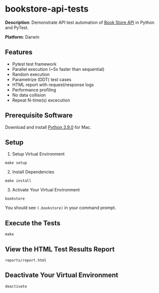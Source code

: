 # bookstore-api-tests

__Description__: Demonstrate API test automation of [Book Store API](https://demoqa.com/swagger) in Python and PyTest.

__Platform__: Darwin

## Features
 * Pytest test framework
 * Parallel execution (~5x faster than sequential)
 * Random execution
 * Parametrize (DDT) test cases
 * HTML report with request/response logs
 * Performance profiling
 * No data collision
 * Repeat N-time(s) excecution

## Prerequisite Software

Download and install [Python 3.9.0](https://www.python.org/downloads/release/python-390/) for Mac.

## Setup

1. Setup Virtual Environment
```
make setup
```
2. Install Dependencies
```
make install
```
3. Activate Your Virtual Environment
```
bookstore
```
You should see ```(.bookstore)``` in your command prompt.

## Execute the Tests
```
make
```

## View the HTML Test Results Report
```
reports/report.html
```
## Deactivate Your Virtual Environment
```
deactivate
```
